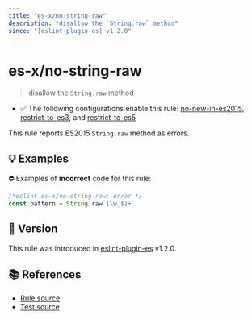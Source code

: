 ```yaml
---
title: "es-x/no-string-raw"
description: "disallow the `String.raw` method"
since: "[eslint-plugin-es] v1.2.0"
---
```


# es-x/no-string-raw
> disallow the `String.raw` method

- ✅ The following configurations enable this rule: [no-new-in-es2015], [restrict-to-es3], and [restrict-to-es5]

This rule reports ES2015 `String.raw` method as errors.

## 💡 Examples

⛔ Examples of **incorrect** code for this rule:

<eslint-playground type="bad">

```js
/*eslint es-x/no-string-raw: error */
const pattern = String.raw`[\w_$]+`
```

</eslint-playground>

## 🚀 Version

This rule was introduced in [eslint-plugin-es] v1.2.0.

[eslint-plugin-es]: https://github.com/mysticatea/eslint-plugin-es

## 📚 References

- [Rule source](https://github.com/eslint-community/eslint-plugin-es-x/blob/master/lib/rules/no-string-raw.js)
- [Test source](https://github.com/eslint-community/eslint-plugin-es-x/blob/master/tests/lib/rules/no-string-raw.js)

[no-new-in-es2015]: ../configs/index.md#no-new-in-es2015
[restrict-to-es3]: ../configs/index.md#restrict-to-es3
[restrict-to-es5]: ../configs/index.md#restrict-to-es5

